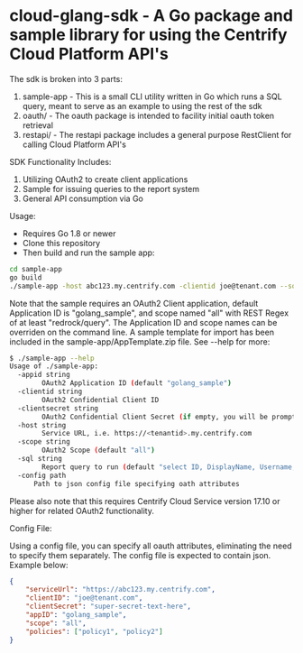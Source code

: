 # cloud-glang-sdk - A Go package and sample library for using the Centrify Cloud Platform API's

The sdk is broken into 3 parts:

  1. sample-app - This is a small CLI utility written in Go which runs a SQL query, meant to serve as an example to using the rest of the sdk
  2. oauth/ - The oauth package is intended to facility initial oauth token retrieval
  3. restapi/ - The restapi package includes a general purpose RestClient for calling Cloud Platform API's
  
SDK Functionality Includes:

  1. Utilizing OAuth2 to create client applications
  2. Sample for issuing queries to the report system
  3. General API consumption via Go

Usage:

  - Requires Go 1.8 or newer
  - Clone this repository
  - Then build and run the sample app:
  ```sh
  cd sample-app
  go build
  ./sample-app -host abc123.my.centrify.com -clientid joe@tenant.com --sql="select ID, DisplayName, Username, Email from User"
  ```

  Note that the sample requires an OAuth2 Client application, default Application ID is "golang_sample", and scope named "all" with REST Regex of at least "redrock/query".  The Application ID and scope names can be overriden on the command line.  A sample template for import has been included in the sample-app/AppTemplate.zip file.  See --help for more:

```sh
$ ./sample-app --help
Usage of ./sample-app:
  -appid string
    	OAuth2 Application ID (default "golang_sample")
  -clientid string
    	OAuth2 Confidential Client ID
  -clientsecret string
    	OAuth2 Confidential Client Secret (if empty, you will be prompted)
  -host string
    	Service URL, i.e. https://<tenantid>.my.centrify.com
  -scope string
    	OAuth2 Scope (default "all")
  -sql string
    	Report query to run (default "select ID, DisplayName, Username, Email from User")
  -config path
      Path to json config file specifying oath attributes
```

Please also note that this requires Centrify Cloud Service version 17.10 or higher for related OAuth2 functionality.

Config File:

Using a config file, you can specify all oauth attributes, eliminating the need to specify them separately.  The config file is expected to contain json.  Example below:

```json
{
    "serviceUrl": "https://abc123.my.centrify.com",
    "clientID": "joe@tenant.com",
    "clientSecret": "super-secret-text-here",
    "appID": "golang_sample",
    "scope": "all",
    "policies": ["policy1", "policy2"]
}
```
